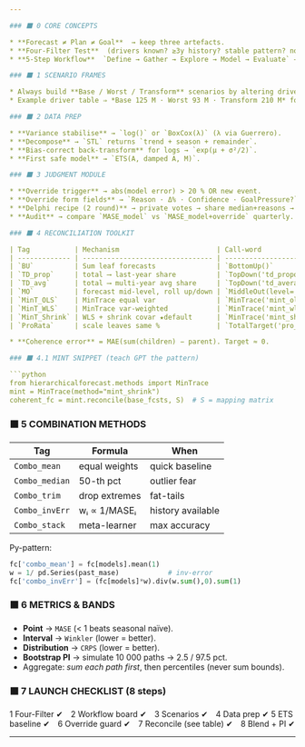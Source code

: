 ```yaml
---

### ⬛ 0 CORE CONCEPTS

* **Forecast ≠ Plan ≠ Goal**  → keep three artefacts.
* **Four-Filter Test**  (drivers known? ≥3y history? stable pattern? non-reflexive?) → if any “no” expect low skill.
* **5-Step Workflow**  `Define → Gather → Explore → Model → Evaluate` → use as Kanban headers.

### ⬛ 1 SCENARIO FRAMES

* Always build **Base / Worst / Transform** scenarios by altering drivers, not the model.
* Example driver table ⇒ *Base 125 M · Worst 93 M · Transform 210 M* for 3-year horizon.

### ⬛ 2 DATA PREP

* **Variance stabilise** → `log()` or `BoxCox(λ)` (λ via Guerrero).
* **Decompose** → `STL` returns `trend + season + remainder`.
* **Bias-correct back-transform** for logs → `exp(μ + σ²/2)`.
* **First safe model** → `ETS(A, damped A, M)`.

### ⬛ 3 JUDGMENT MODULE

* **Override trigger** → abs(model error) > 20 % OR new event.
* **Override form fields** → `Reason · Δ% · Confidence · GoalPressure?`.
* **Delphi recipe (2 round)** → private votes → share median+reasons → revote → stop if span < 10 %.
* **Audit** → compare `MASE_model` vs `MASE_model+override` quarterly.

### ⬛ 4 RECONCILIATION TOOLKIT

| Tag           | Mechanism                        | Call-word                   | Best-for            |
| ------------- | -------------------------------- | --------------------------- | ------------------- |
| `BU`          | Sum leaf forecasts               | `BottomUp()`                | short horizon       |
| `TD_prop`     | total ⟶ last-year share          | `TopDown('td_proportions')` | only total reliable |
| `TD_avg`      | total ⟶ multi-year avg share     | `TopDown('td_average')`     | slow share drift    |
| `MO`          | forecast mid-level, roll up/down | `MiddleOut(level='Region')` | region ownership    |
| `MinT_OLS`    | MinTrace equal var               | `MinTrace('mint_ols')`      | uniform noise       |
| `MinT_WLS`    | MinTrace var-weighted            | `MinTrace('mint_wls')`      | strong var est.     |
| `MinT_Shrink` | WLS + shrink covar ★default      | `MinTrace('mint_shrink')`   | mixed reality       |
| `ProRata`     | scale leaves same %              | `TotalTarget('pro_rata')`   | emergency fix       |

* **Coherence error** = MAE(sum(children) − parent). Target ≈ 0.

### ⬛ 4.1 MINT SNIPPET (teach GPT the pattern)

```python
from hierarchicalforecast.methods import MinTrace
mint = MinTrace(method="mint_shrink")
coherent_fc = mint.reconcile(base_fcsts, S)  # S = mapping matrix
```

### ⬛ 5 COMBINATION METHODS

| Tag            | Formula       | When              |
| -------------- | ------------- | ----------------- |
| `Combo_mean`   | equal weights | quick baseline    |
| `Combo_median` | 50-th pct     | outlier fear      |
| `Combo_trim`   | drop extremes | fat-tails         |
| `Combo_invErr` | wᵢ ∝ 1/MASEᵢ  | history available |
| `Combo_stack`  | meta-learner  | max accuracy      |

Py-pattern:

```python
fc['combo_mean'] = fc[models].mean(1)
w = 1/ pd.Series(past_mase)            # inv-error
fc['combo_invErr'] = (fc[models]*w).div(w.sum(),0).sum(1)
```

### ⬛ 6 METRICS & BANDS

* **Point** → `MASE` (< 1 beats seasonal naïve).
* **Interval** → `Winkler` (lower = better).
* **Distribution** → `CRPS` (lower = better).
* **Bootstrap PI** → simulate 10 000 paths → 2.5 / 97.5 pct.
* Aggregate: *sum each path first*, then percentiles (never sum bounds).

### ⬛ 7 LAUNCH CHECKLIST (8 steps)

1 Four-Filter ✔ 2 Workflow board ✔ 3 Scenarios ✔ 4 Data prep ✔
5 ETS baseline ✔ 6 Override guard ✔ 7 Reconcile (see table) ✔ 8 Blend + PI ✔

---
```


